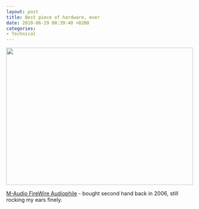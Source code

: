 ```yaml
---
layout: post
title: Best piece of hardware, ever
date: 2010-06-29 08:39:40 +0200
categories:
- Technical
---
```

<img src="http://www.rusiczki.net/wp-content/uploads/2010/06/M-Audio-FireWire-Audiophile.png" alt="" title="M-Audio FireWire Audiophile" width="500" height="368" style="background:none"/>

<a href="http://www.soundonsound.com/sos/may04/articles/maudiofirewireap.htm">M-Audio FireWire Audiophile</a> - bought second hand back in 2006, still rocking my ears finely.
